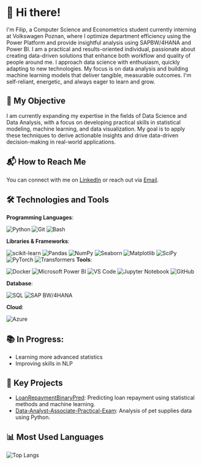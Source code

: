 # 👋 Hi there!

I'm Filip, a Computer Science and Econometrics student currently interning at Volkswagen Poznan, where I optimize department efficiency using the Power Platform and provide insightful analysis using SAPBW/4HANA and Power BI. I am a practical and results-oriented individual, passionate about creating data-driven solutions that enhance both workflow and quality of people around me.
I approach data science with enthusiasm, quickly adapting to new technologies. My focus is on data analysis and building machine learning models that deliver tangible, measurable outcomes. I'm self-reliant, energetic, and always eager to learn and grow.


## 🎯 My Objective
I am currently expanding my expertise in the fields of Data Science and Data Analysis, with a focus on developing practical skills in statistical modeling, machine learning, and data visualization. My goal is to apply these techniques to derive actionable insights and drive data-driven decision-making in real-world applications.


## 📬 How to Reach Me
You can connect with me on [LinkedIn](https://www.linkedin.com/in/filipkin/) or reach out via [Email](mailto:filip.jan.kin@gmail.com).


## 🛠️ Technologies and Tools
**Programming Languages**:

![Python](https://img.shields.io/badge/Python-3670A0?style=for-the-badge&logo=python&logoColor=ffdd54)
![Git](https://img.shields.io/badge/Git-F05032?style=for-the-badge&logo=git&logoColor=white)
![Bash](https://img.shields.io/badge/Bash-4EAA25?style=for-the-badge&logo=gnubash&logoColor=white)



**Libraries & Frameworks**:

![scikit-learn](https://img.shields.io/badge/Scikit--Learn-F7931E?style=for-the-badge&logo=scikit-learn&logoColor=white)
![Pandas](https://img.shields.io/badge/Pandas-150458?style=for-the-badge&logo=pandas&logoColor=white)
![NumPy](https://img.shields.io/badge/NumPy-013243?style=for-the-badge&logo=numpy&logoColor=white)
![Seaborn](https://img.shields.io/badge/Seaborn-3776AB?style=for-the-badge&logoColor=white)
![Matplotlib](https://img.shields.io/badge/Matplotlib-ffffff?style=for-the-badge&logo=Matplotlib&logoColor=black)
![SciPy](https://img.shields.io/badge/SciPy-8CAAE6?style=for-the-badge&logo=scipy&logoColor=white)
![PyTorch](https://img.shields.io/badge/PyTorch-%23EE4C2C.svg?style=for-the-badge&logo=PyTorch&logoColor=white)
![Transformers](https://img.shields.io/badge/🤗%20Transformers-v4.35.0-yellow.svg)
**Tools**:

![Docker](https://img.shields.io/badge/Docker-2496ED?style=for-the-badge&logo=docker&logoColor=white)
![Microsoft Power BI](https://img.shields.io/badge/PowerBI-F2C811?style=for-the-badge&logo=powerbi&logoColor=black)
![VS Code](https://img.shields.io/badge/VS%20Code-007ACC?style=for-the-badge&logo=visualstudiocode&logoColor=white)
![Jupyter Notebook](https://img.shields.io/badge/Jupyter-F37626?style=for-the-badge&logo=jupyter&logoColor=white)
![GitHub](https://img.shields.io/badge/GitHub-181717?style=for-the-badge&logo=github&logoColor=white)

**Database**:

![SQL](https://img.shields.io/badge/SQL-005C84?style=for-the-badge&logo=postgresql&logoColor=white)
![SAP BW/4HANA](https://img.shields.io/badge/SAP_BW%2F4HANA-0FAAFF?style=for-the-badge&logo=sap&logoColor=white)

**Cloud**:

![Azure](https://img.shields.io/badge/Microsoft_Azure-0089D6?style=for-the-badge&logo=microsoft-azure&logoColor=white)



## 📚 In Progress:
- Learning more advanced statistics
- Improving skills in NLP

## 🌟 Key Projects
- [LoanRepaymentBinaryPred](https://github.com/filki?tab=repositories): Predicting loan repayment using statistical methods and machine learning.
- [Data-Analyst-Associate-Practical-Exam](https://github.com/filki/Data-Analyst-Associate-Practical-Exam): Analysis of pet supplies data using Python.


## 📊 Most Used Languages
![Top Langs](https://github-readme-stats.vercel.app/api/top-langs/?username=filki&layout=compact&theme=dark)


